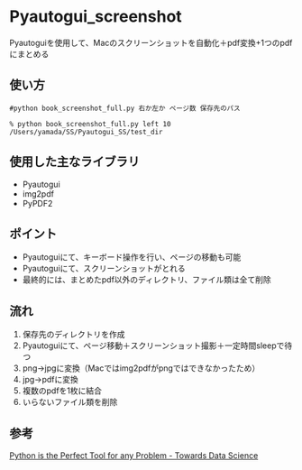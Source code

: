 # Pyautogui_screenshot

Pyautoguiを使用して、Macのスクリーンショットを自動化＋pdf変換+1つのpdfにまとめる

## 使い方

```
#python book_screenshot_full.py 右か左か ページ数 保存先のパス

% python book_screenshot_full.py left 10 /Users/yamada/SS/Pyautogui_SS/test_dir
```

## 使用した主なライブラリ

- Pyautogui
- img2pdf
- PyPDF2

## ポイント

- Pyautoguiにて、キーボード操作を行い、ページの移動も可能
- Pyautoguiにて、スクリーンショットがとれる
- 最終的には、まとめたpdf以外のディレクトリ、ファイル類は全て削除

## 流れ

1. 保存先のディレクトリを作成
2. Pyautoguiにて、ページ移動＋スクリーンショット撮影＋一定時間sleepで待つ
3. png→jpgに変換（Macではimg2pdfがpngではできなかったため）
4. jpg→pdfに変換
5. 複数のpdfを1枚に結合
6. いらないファイル類を削除

## 参考

[Python is the Perfect Tool for any Problem - Towards Data Science](https://towardsdatascience.com/python-is-the-perfect-tool-for-any-problem-f2ba42889a85)
